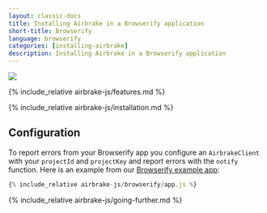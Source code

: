 ```yaml
---
layout: classic-docs
title: Installing Airbrake in a Browserify application
short-title: Browserify
language: browserify
categories: [installing-airbrake]
description: Installing Airbrake in a Browserify application
---
```


![](https://s3.amazonaws.com/document-resources/jsbrakeman.png)

{% include_relative airbrake-js/features.md %}

{% include_relative airbrake-js/installation.md %}

## Configuration

To report errors from your Browserify app you configure an `AirbrakeClient` with
your `projectId` and `projectKey` and report errors with the `notify` function.
Here is an example from our
[Browserify example app](https://github.com/airbrake/airbrake-js/tree/master/examples/browserify):

```js
{% include_relative airbrake-js/browserify/app.js %}
```

{% include_relative airbrake-js/going-further.md %}
